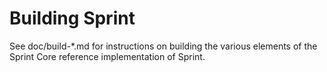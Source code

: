 Building Sprint
=============

See doc/build-*.md for instructions on building the various
elements of the Sprint Core reference implementation of Sprint.
